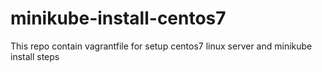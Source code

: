 # minikube-install-centos7
This repo contain vagrantfile for setup centos7 linux server and minikube install steps
